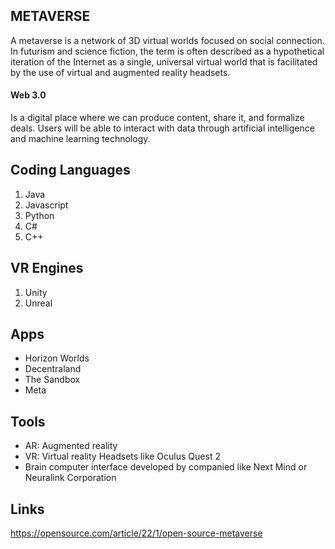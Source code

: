 ## METAVERSE
A metaverse is a network of 3D virtual worlds focused on social connection. 
In futurism and science fiction, the term is often described as a hypothetical iteration of the Internet as a single, universal virtual world that is facilitated by the use of virtual and augmented reality headsets.

#### Web 3.0 
Is a digital place where we can produce content, share it, and formalize deals. Users will be able to interact with data through artificial intelligence and machine learning technology.

## Coding Languages
1) Java
2) Javascript
3) Python
4) C#
5) C++


## VR Engines
1) Unity
2) Unreal

## Apps
- Horizon Worlds
- Decentraland
- The Sandbox
- Meta


## Tools 
- AR: Augmented reality
- VR: Virtual reality Headsets like Oculus Quest 2
- Brain computer interface developed by companied like Next Mind or Neuralink Corporation


## Links
https://opensource.com/article/22/1/open-source-metaverse
